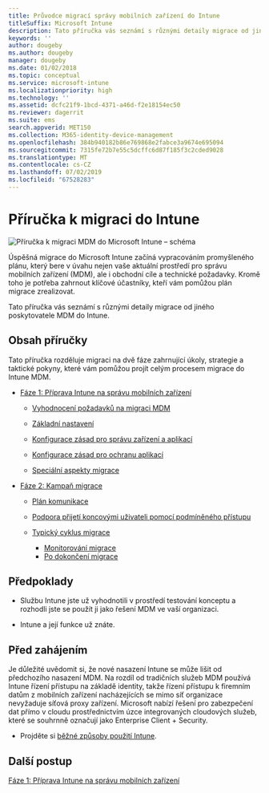 ```yaml
---
title: Průvodce migrací správy mobilních zařízení do Intune
titleSuffix: Microsoft Intune
description: Tato příručka vás seznámí s různými detaily migrace od jiného poskytovatele MDM do Microsoft Intune.
keywords: ''
author: dougeby
ms.author: dougeby
manager: dougeby
ms.date: 01/02/2018
ms.topic: conceptual
ms.service: microsoft-intune
ms.localizationpriority: high
ms.technology: ''
ms.assetid: dcfc21f9-1bcd-4371-a46d-f2e18154ec50
ms.reviewer: dagerrit
ms.suite: ems
search.appverid: MET150
ms.collection: M365-identity-device-management
ms.openlocfilehash: 384b940182b86e769868e2fabce3a9674e695094
ms.sourcegitcommit: 7315fe72b7e55c5dcffc6d87f185f3c2cded9028
ms.translationtype: MT
ms.contentlocale: cs-CZ
ms.lasthandoff: 07/02/2019
ms.locfileid: "67528283"
---
```

# <a name="intune-migration-guide"></a>Příručka k migraci do Intune

![Příručka k migraci MDM do Microsoft Intune – schéma](./media/MDM-migration-guide-art.PNG)

Úspěšná migrace do Microsoft Intune začíná vypracováním promyšleného plánu, který bere v úvahu nejen vaše aktuální prostředí pro správu mobilních zařízení (MDM), ale i obchodní cíle a technické požadavky. Kromě toho je potřeba zahrnout klíčové účastníky, kteří vám pomůžou plán migrace zrealizovat.

Tato příručka vás seznámí s různými detaily migrace od jiného poskytovatele MDM do Intune.

## <a name="whats-included-in-this-guide"></a>Obsah příručky

Tato příručka rozděluje migraci na dvě fáze zahrnující úkoly, strategie a taktické pokyny, které vám pomůžou projít celým procesem migrace do Intune MDM.

-   [Fáze 1: Příprava Intune na správu mobilních zařízení](migration-guide-prepare.md)

    -   [Vyhodnocení požadavků na migraci MDM](migration-guide-prepare.md#assess-mdm-requirements)

    -   [Základní nastavení](migration-guide-setup.md)

    -   [Konfigurace zásad pro správu zařízení a aplikací](migration-guide-configure-policies.md)

    -   [Konfigurace zásad pro ochranu aplikací](migration-guide-app-protection-policies.md)

    -   [Speciální aspekty migrace](migration-guide-considerations.md)

-   [Fáze 2: Kampaň migrace](migration-guide-campaign.md)

    -   [Plán komunikace](migration-guide-communication-plan.md)

    -   [Podpora přijetí koncovými uživateli pomocí podmíněného přístupu](migration-guide-drive-adoption.md)

    -   [Typický cyklus migrace](migration-guide-cycle.md)
        -   [Monitorování migrace](migration-guide-cycle.md#monitoring-migration)
        -   [Po dokončení migrace](migration-guide-cycle.md#post-migration)

## <a name="assumptions"></a>Předpoklady

-   Službu Intune jste už vyhodnotili v prostředí testování konceptu a rozhodli jste se použít ji jako řešení MDM ve vaší organizaci.

-   Intune a její funkce už znáte.

## <a name="before-you-begin"></a>Před zahájením

Je důležité uvědomit si, že nové nasazení Intune se může lišit od předchozího nasazení MDM. Na rozdíl od tradičních služeb MDM používá Intune řízení přístupu na základě identity, takže řízení přístupu k firemním datům z mobilních zařízení nacházejících se mimo síť organizace nevyžaduje síťová proxy zařízení. Microsoft nabízí řešení pro zabezpečení dat přímo v cloudu prostřednictvím úzce integrovaných cloudových služeb, které se souhrnně označují jako Enterprise Client + Security.

-   Projděte si [běžné způsoby použití Intune](common-scenarios.md).

## <a name="next-steps"></a>Další postup

[Fáze 1: Příprava Intune na správu mobilních zařízení](migration-guide-prepare.md)
